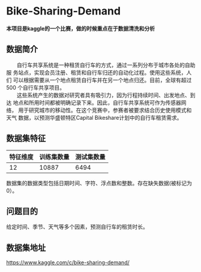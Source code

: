 ﻿# Bike-Sharing-Demand
**本项目是kaggle的一个比赛，做的时候重点在于数据清洗和分析**
 
## 数据简介
&emsp;&emsp;⾃⾏⻋共享系统是⼀种租赁⾃⾏⻋的⽅式，通过⼀系列分布于城市各处的⾃助服
务站点，实现会员注册、租赁和⾃⾏⻋归还的⾃动化过程。使⽤这些系统，⼈们
可以根据需要从⼀个地点租赁⾃⾏⻋并在另⼀个地点归还。⽬前，全球有超过500
个⾃⾏⻋共享项⽬。<br>
&emsp;&emsp;这些系统产⽣的数据对研究者具有吸引⼒，因为⾏程持续时间、出发地点、到达
地点和所⽤时间都被明确记录下来。因此，⾃⾏⻋共享系统可作为传感器⽹络，
⽤于研究城市的移动性。在这个竞赛中，参赛者被要求结合历史使⽤模式和天⽓
数据，以预测华盛顿特区Capital Bikeshare计划中的⾃⾏⻋租赁需求。
## 数据集特征
| 特征维度 | 训练集数量 | 测试集数量 |
| -------- | ---------- | ---------- |
| 12       | 10887      | 6494       |

数据集的数据类型包括⽇期时间、字符、浮点数和整数。存在缺失数据(被标记为0）。
## 问题目的
给定时间、季节、天⽓等多个因素，预测⾃⾏⻋的租赁时⻓。
## 数据集地址
https://www.kaggle.com/c/bike-sharing-demand/
